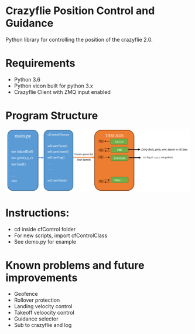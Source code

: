 # Crazyflie Position Control and Guidance

Python library for controlling the position of the crazyflie 2.0. 

# Requirements
- Python 3.6
- Python vicon built for python 3.x
- Crazyflie Client with ZMQ input enabled

# Program Structure

![alt text](/Documentation/flowchart.png)


# Instructions:
- cd inside cfControl folder
- For new scripts, import cfControlClass
- See demo.py for example
 

# Known problems and future improvements
- Geofence
- Rollover protection
- Landing velocity control
- Takeoff veloocity control
- Guidance selector
- Sub to crazyflie and log
